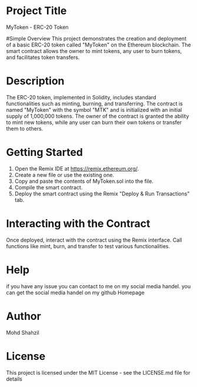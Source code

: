 # Project Title
MyToken - ERC-20 Token

#Simple Overview
This project demonstrates the creation and deployment of a basic ERC-20 token called "MyToken" on the Ethereum blockchain. The smart contract allows the owner to mint tokens, any user to burn tokens, and facilitates token transfers.

# Description
The ERC-20 token, implemented in Solidity, includes standard functionalities such as minting, burning, and transferring. The contract is named "MyToken" with the symbol "MTK" and is initialized with an initial supply of 1,000,000 tokens. The owner of the contract is granted the ability to mint new tokens, while any user can burn their own tokens or transfer them to others.

# Getting Started

1. Open the Remix IDE at https://remix.ethereum.org/.
2. Create a new file or use the existing one.
3. Copy and paste the contents of MyToken.sol into the file.
4. Compile the smart contract.
5. Deploy the smart contract using the Remix "Deploy & Run Transactions" tab.


# Interacting with the Contract
Once deployed, interact with the contract using the Remix interface.
Call functions like mint, burn, and transfer to test various functionalities.

# Help
if you have any issue you can contact to me on my social media handel. you can get the social media handel on my github Homepage

# Author 
Mohd Shahzil

# License 

This project is licensed under the MIT License - see the LICENSE.md file for details
